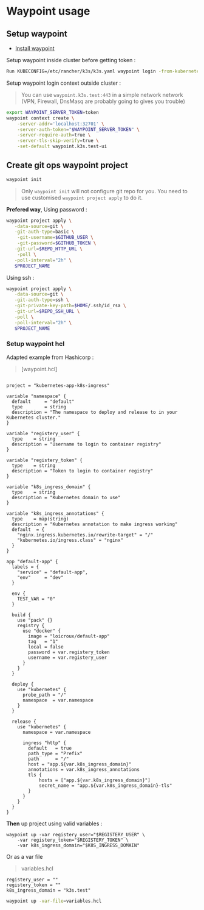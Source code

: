 # Waypoint usage

## Setup waypoint

- [Install waypoint](https://developer.hashicorp.com/waypoint/downloads)

Setup waypoint inside cluster before getting token :

```bash
Run KUBECONFIG=/etc/rancher/k3s/k3s.yaml waypoint login -from-kubernetes"
```

Setup waypoint login context outside cluster :

> You can use `waypoint.k3s.test:443` in a simple network network (VPN, Firewall, DnsMasq are probably going to gives you trouble)

```bash
export WAYPOINT_SERVER_TOKEN=token
waypoint context create \
    -server-addr='localhost:32701' \
    -server-auth-token="$WAYPOINT_SERVER_TOKEN" \
    -server-require-auth=true \
    -server-tls-skip-verify=true \
    -set-default waypoint.k3s.test-ui

```

## Create git ops waypoint project

```bash
waypoint init
```

> Only `waypoint init` will not configure git repo for you. You need to use customised `waypoint project apply` to do it.

**Prefered way**, Using password :

```bash
waypoint project apply \
   -data-source=git \
   -git-auth-type=basic \
    -git-username=$GITHUB_USER \
    -git-password=$GITHUB_TOKEN \
   -git-url=$REPO_HTTP_URL \
    -poll \
   -poll-interval="2h" \
   $PROJECT_NAME
```

Using ssh :

```bash
waypoint project apply \
   -data-source=git \
   -git-auth-type=ssh \
   -git-private-key-path=$HOME/.ssh/id_rsa \
   -git-url=$REPO_SSH_URL \
   -poll \
   -poll-interval="2h" \
   $PROJECT_NAME
```

### Setup waypoint hcl

Adapted example from Hashicorp :

> [waypoint.hcl]
```hcl

project = "kubernetes-app-k8s-ingress"

variable "namespace" {
  default     = "default"
  type        = string
  description = "The namespace to deploy and release to in your Kubernetes cluster."
}

variable "registery_user" {
  type    = string
  description = "Username to login to container registry"
}

variable "registery_token" {
  type    = string
  description = "Token to login to container registry"
}

variable "k8s_ingress_domain" {
  type    = string
  description = "Kubernetes domain to use"
}

variable "k8s_ingress_annotations" {
  type    = map(string)
  description = "Kubernetes annotation to make ingress working"
  default  = {
    "nginx.ingress.kubernetes.io/rewrite-target" = "/"
    "kubernetes.io/ingress.class" = "nginx"
  }
}

app "default-app" {
  labels = {
    "service" = "default-app",
    "env"     = "dev"
  }

  env {
    TEST_VAR = "0"
  }

  build {
    use "pack" {}
    registry {
      use "docker" {
        image = "loicroux/default-app"
        tag   = "1"
        local = false
        password = var.registery_token
        username = var.registery_user
      }
    }
  }

  deploy {
    use "kubernetes" {
      probe_path = "/"
      namespace  = var.namespace
    }
  }

  release {
    use "kubernetes" {
      namespace = var.namespace

      ingress "http" {
        default   = true
        path_type = "Prefix"
        path      = "/"
        host = "app.${var.k8s_ingress_domain}"
        annotations = var.k8s_ingress_annotations
        tls {
            hosts = ["app.${var.k8s_ingress_domain}"]
            secret_name = "app.${var.k8s_ingress_domain}-tls"
        }
      }
    }
  }
}

```

**Then** up project using valid variables :

```hcl
waypoint up -var registery_user="$REGISTERY_USER" \
    -var registery_token="$REGISTERY_TOKEN" \
    -var k8s_ingress_domain="$K8S_INGRESS_DOMAIN" 
```

Or as a var file

> variables.hcl
```hcl
registery_user = ""
registery_token = ""
k8s_ingress_domain = "k3s.test"
```

```bash
waypoint up -var-file=variables.hcl
```
